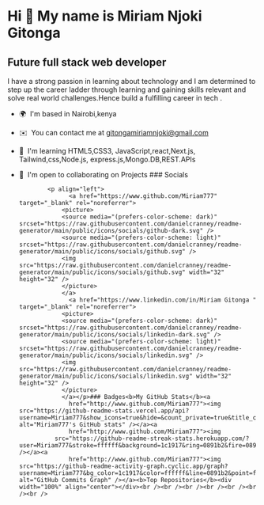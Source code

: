 Hi 👋 My name is Miriam Njoki Gitonga
=====================================

Future full stack web developer
-------------------------------

I have a strong passion in learning about technology and I am determined to step up the career ladder through learning and gaining skills relevant and solve real world challenges.Hence build a fulfilling career in tech .

*   🌍  I'm based in Nairobi,kenya
*   ✉️  You can contact me at [gitongamiriamnjoki@gmail.com](mailto:gitongamiriamnjoki@gmail.com)
*   🧠  I'm learning HTML5,CSS3, JavaScript,react,Next.js, Tailwind,css,Node.js, express.js,Mongo.DB,REST.APIs
*   🤝  I'm open to collaborating on Projects
                  ### Socials
                  
                  
                <p align="left">
                      <a href="https://www.github.com/Miriam777" target="_blank" rel="noreferrer">
                    <picture>
                    <source media="(prefers-color-scheme: dark)" srcset="https://raw.githubusercontent.com/danielcranney/readme-generator/main/public/icons/socials/github-dark.svg" />
                    <source media="(prefers-color-scheme: light)" srcset="https://raw.githubusercontent.com/danielcranney/readme-generator/main/public/icons/socials/github.svg" />
                    <img src="https://raw.githubusercontent.com/danielcranney/readme-generator/main/public/icons/socials/github.svg" width="32" height="32" />
                    </picture>
                    </a>
                      <a href="https://www.linkedin.com/in/Miriam Gitonga " target="_blank" rel="noreferrer">
                    <picture>
                    <source media="(prefers-color-scheme: dark)" srcset="https://raw.githubusercontent.com/danielcranney/readme-generator/main/public/icons/socials/linkedin-dark.svg" />
                    <source media="(prefers-color-scheme: light)" srcset="https://raw.githubusercontent.com/danielcranney/readme-generator/main/public/icons/socials/linkedin.svg" />
                    <img src="https://raw.githubusercontent.com/danielcranney/readme-generator/main/public/icons/socials/linkedin.svg" width="32" height="32" />
                    </picture>
                    </a></p>### Badges<b>My GitHub Stats</b><a
                      href="http://www.github.com/Miriam777"><img src="https://github-readme-stats.vercel.app/api?username=Miriam777&show_icons=true&hide=&count_private=true&title_color=0891b2&text_color=ffffff&icon_color=0891b2&bg_color=1c1917&hide_border=true&show_icons=true" alt="Miriam777's GitHub stats" /></a><a
                      href="http://www.github.com/Miriam777"><img
                  src="https://github-readme-streak-stats.herokuapp.com/?user=Miriam777&stroke=ffffff&background=1c1917&ring=0891b2&fire=0891b2&currStreakNum=ffffff&currStreakLabel=0891b2&sideNums=ffffff&sideLabels=ffffff&dates=ffffff&hide_border=true" /></a><a
                      href="http://www.github.com/Miriam777"><img src="https://github-readme-activity-graph.cyclic.app/graph?username=Miriam777&bg_color=1c1917&color=ffffff&line=0891b2&point=ffffff&area_color=1c1917&area=true&hide_border=true&custom_title=GitHub%20Commits%20Graph" alt="GitHub Commits Graph" /></a><b>Top Repositories</b><div width="100%" align="center"></div><br /><br /><br /><br /><br /><br /><br />
